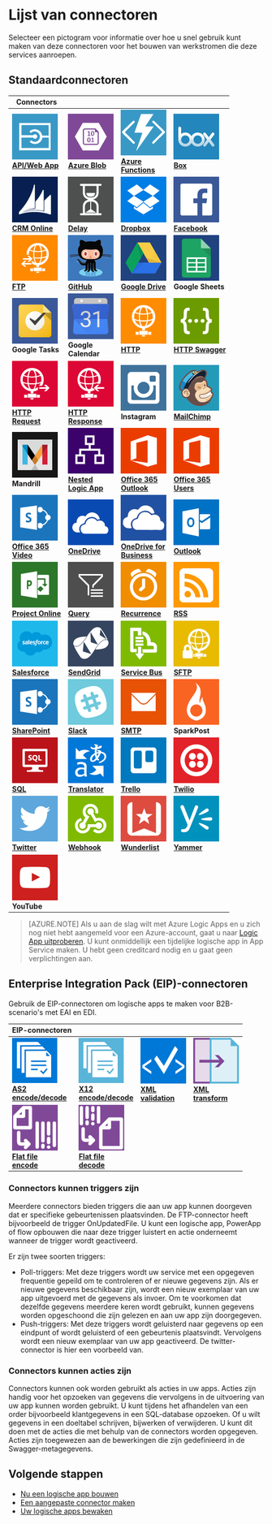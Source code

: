 <properties
    pageTitle="Lijst van door Microsoft beheerde connectoren voor gebruik in Microsoft Azure Logic Apps | Microsoft Azure App Service | Microsoft Azure"
    description="Een volledige lijst van de door Microsoft beheerde connectors die u kunt gebruiken voor het bouwen van logische apps in Azure App Service"
    services="logic-apps"
    documentationCenter=""
    authors="MSFTMAN"
    manager="erikre"
    editor=""
    tags="connectors"/>

<tags
    ms.service="logic-apps"
    ms.workload="integration"
    ms.tgt_pltfrm="na"
    ms.devlang="na"
    ms.topic="get-started-article"
    ms.date="07/15/2016"
    ms.author="deonhe"/>

# Lijst van connectoren

Selecteer een pictogram voor informatie over hoe u snel gebruik kunt maken van deze connectoren voor het bouwen van werkstromen die deze services aanroepen.

## Standaardconnectoren

|Connectors||||
|-----------|-----------|-----------|-----------|
|[![API-pictogram][API/Web-Appicon]<br/>**API/Web App**][API/Web-Appdoc]|[![API-pictogram][Azure-Blobicon]<br/>**Azure Blob**][Azure-Blobdoc]|[![API-pictogram][Azure~Functionsicon]<br/>**Azure<br/>Functions**][Azure~Functionsdoc]|[![API-pictogram][Boxicon]<br/>**Box**][Boxdoc]|
|[![API-pictogram][CRM-Onlineicon]<br/>**CRM Online**][CRM-Onlinedoc]|[![API-pictogram][Delayicon]<br/>**Delay**][Delaydoc]|[![API-pictogram][Dropboxicon]<br/>**Dropbox**][Dropboxdoc]|[![API-pictogram][Facebookicon]<br/>**Facebook**][Facebookdoc]|
|[![API-pictogram][FTPicon]<br/>**FTP**][FTPdoc]|[![API-pictogram][GitHubicon]<br/>**GitHub**][GitHubdoc]|[![API-pictogram][Google-Driveicon]<br/>**Google Drive**][Google-Drivedoc]|![API-pictogram][Google-Sheetsicon]<br/>**Google Sheets**|
|![API-pictogram][Google-Tasksicon]<br/>**Google Tasks**|![API-pictogram][Google~Calendaricon]<br/>**Google<br/>Calendar**|[![API-pictogram][HTTPicon]<br/>**HTTP**][HTTPdoc]|[![API-pictogram][HTTP-Swaggericon]<br/>**HTTP Swagger**][HTTP-Swaggerdoc]|
|[![API-pictogram][HTTP~Requesticon]<br/>**HTTP<br/>Request**][HTTP~Requestdoc]|[![API-pictogram][HTTP~Responseicon]<br/>**HTTP<br/>Response**][HTTP~Responsedoc]|![API-pictogram][Instagramicon]<br/>**Instagram**|[![API-pictogram][MailChimpicon]<br/>**MailChimp**][MailChimpdoc]|
|![API-pictogram][Mandrillicon]<br/>**Mandrill**|[![API-pictogram][Nested~Logic-Appicon]<br/>**Nested<br/>Logic App**][Nested~Logic-Appdoc]|[![API-pictogram][Office-365~Outlookicon]<br/>**Office 365<br/>Outlook**][Office-365~Outlookdoc]|[![API-pictogram][Office-365~Usersicon]<br/>**Office 365<br/>Users**][Office-365~Usersdoc]|
|[![API-pictogram][Office-365~Videoicon]<br/>**Office 365<br/>Video**][Office-365~Videodoc]|[![API-pictogram][OneDriveicon]<br/>**OneDrive**][OneDrivedoc]|[![API-pictogram][OneDrive-for~Businessicon]<br/>**OneDrive for<br/>Business**][OneDrive-for~Businessdoc]|[![API-pictogram][Outlookicon]<br/>**Outlook**][Outlookdoc]|
|[![API-pictogram][Project-Onlineicon]<br/>**Project Online**][Project-Onlinedoc]|[![API-pictogram][Queryicon]<br/>**Query**][Querydoc]|[![API-pictogram][Recurrenceicon]<br/>**Recurrence**][Recurrencedoc]|[![API-pictogram][RSSicon]<br/>**RSS**][RSSdoc]|
|[![API-pictogram][Salesforceicon]<br/>**Salesforce**][Salesforcedoc]|[![API-pictogram][SendGridicon]<br/>**SendGrid**][SendGriddoc]|[![API-pictogram][Service-Busicon]<br/>**Service Bus**][Service-Busdoc]|[![API-pictogram][SFTPicon]<br/>**SFTP**][SFTPdoc]|
|[![API-pictogram][SharePointicon]<br/>**SharePoint**][SharePointdoc]|[![API-pictogram][Slackicon]<br/>**Slack**][Slackdoc]|[![API-pictogram][SMTPicon]<br/>**SMTP**][SMTPdoc]|![API-pictogram][SparkPosticon]<br/>**SparkPost**|
|[![API-pictogram][SQLicon]<br/>**SQL**][SQLdoc]|[![API-pictogram][Translatoricon]<br/>**Translator**][Translatordoc]|[![API-pictogram][Trelloicon]<br/>**Trello**][Trellodoc]|[![API-pictogram][Twilioicon]<br/>**Twilio**][Twiliodoc]|
|[![API-pictogram][Twittericon]<br/>**Twitter**][Twitterdoc]|[![API-pictogram][Webhookicon]<br/>**Webhook**][Webhookdoc]|[![API-pictogram][Wunderlisticon]<br/>**Wunderlist**][Wunderlistdoc]|[![API-pictogram][Yammericon]<br/>**Yammer**][Yammerdoc]|
|![API-pictogram][YouTubeicon]<br/>**YouTube**||||

> [AZURE.NOTE] Als u aan de slag wilt met Azure Logic Apps en u zich nog niet hebt aangemeld voor een Azure-account, gaat u naar [Logic App uitproberen](https://tryappservice.azure.com/?appservice=logic). U kunt onmiddellijk een tijdelijke logische app in App Service maken. U hebt geen creditcard nodig en u gaat geen verplichtingen aan.

## Enterprise Integration Pack (EIP)-connectoren
Gebruik de EIP-connectoren om logische apps te maken voor B2B-scenario's met EAI en EDI.  
 
|EIP-connectoren ||||
|-----------|-----------|-----------|-----------|
|[![API-pictogram][as2icon]<br/>**AS2</br>encode/decode**][as2doc]|[![API-pictogram][x12icon]<br/>**X12</br>encode/decode**][x12Doc]|[![API-pictogram][xmlvalidateicon]<br/>**XML <br/>validation**][xmlvalidatedoc]|[![API-pictogram][xmltransformicon]<br/>**XML<br/> transform**][xmltransformdoc]|
|[![API-pictogram][flatfileicon]<br/>**Flat file</br>encode**][flatfiledoc]|[![API-pictogram][flatfiledecodeicon]<br/>**Flat file</br>decode**][flatfiledecodedoc]|||

<!-- TODO: Add Functions, App Service, and Nested Workflow Icons -->
### Connectors kunnen triggers zijn
Meerdere connectors bieden triggers die aan uw app kunnen doorgeven dat er specifieke gebeurtenissen plaatsvinden. De FTP-connector heeft bijvoorbeeld de trigger OnUpdatedFile. U kunt een logische app, PowerApp of flow opbouwen die naar deze trigger luistert en actie onderneemt wanneer de trigger wordt geactiveerd.

Er zijn twee soorten triggers:  

* Poll-triggers: Met deze triggers wordt uw service met een opgegeven frequentie gepeild om te controleren of er nieuwe gegevens zijn. Als er nieuwe gegevens beschikbaar zijn, wordt een nieuw exemplaar van uw app uitgevoerd met de gegevens als invoer. Om te voorkomen dat dezelfde gegevens meerdere keren wordt gebruikt, kunnen gegevens worden opgeschoond die zijn gelezen en aan uw app zijn doorgegeven.
* Push-triggers: Met deze triggers wordt geluisterd naar gegevens op een eindpunt of wordt geluisterd of een gebeurtenis plaatsvindt. Vervolgens wordt een nieuw exemplaar van uw app geactiveerd. De twitter-connector is hier een voorbeeld van.

### Connectors kunnen acties zijn
Connectors kunnen ook worden gebruikt als acties in uw apps. Acties zijn handig voor het opzoeken van gegevens die vervolgens in de uitvoering van uw app kunnen worden gebruikt. U kunt tijdens het afhandelen van een order bijvoorbeeld klantgegevens in een SQL-database opzoeken. Of u wilt gegevens in een doeltabel schrijven, bijwerken of verwijderen. U kunt dit doen met de acties die met behulp van de connectors worden opgegeven. Acties zijn toegewezen aan de bewerkingen die zijn gedefinieerd in de Swagger-metagegevens.

## Volgende stappen

- [Nu een logische app bouwen](../app-service-logic/app-service-logic-create-a-logic-app.md)  
- [Een aangepaste connector maken](../app-service-logic/app-service-logic-create-api-app.md)
- [Uw logische apps bewaken](../app-service-logic/app-service-logic-monitor-your-logic-apps.md)

<!--Connectors Documentation-->
[azure-blobdoc]: ./connectors-create-api-azureblobstorage.md "Maak verbinding met Azure-blob voor het beheren van bestanden in uw blobcontainer."
[boxDoc]: ./connectors-create-api-box.md "Maak verbinding met Box voor het uploaden, ophalen, verwijderen, opsommen en meer bestandstaken."
[crm-onlinedoc]: ./connectors-create-api-crmonline.md "Maak verbinding met Dynamics CRM Online en doe meer met uw online-CRM-gegevens."
[dropboxdoc]: ./connectors-create-api-dropbox.md "Maak verbinding met Dropbox voor het ophalen, verwijderen, opsommen en meer bestandstaken."
[facebookdoc]: ./connectors-create-api-facebook.md "Maak verbinding met Facebook om iets op een tijdlijn te plaatsen, een paginafeed te krijgen, en meer."
[ftpdoc]: ./connectors-create-api-ftp.md "Maak verbinding met een FTP-/FTPS-server en voer verschillende FTP-taken uit, waaronder het uploaden, ophalen en verwijderen van bestanden."
[google-drivedoc]: ./connectors-create-api-googledrive.md "Maak verbinding met GoogleDrive en werk met uw gegevens."
[translatordoc]: ./connectors-create-api-microsofttranslator.md
[office-365~outlookdoc]: ./connectors-create-api-office365-outlook.md "Met de Office 365-connector kunt u e-mails verzenden en ontvangen, uw agenda beheren en uw contactpersonen beheren met uw Office 365-account."
[office-365~usersdoc]: ./connectors-create-api-office365-users.md
[office-365~videodoc]: ./connectors-create-api-office365-video.md
[onedrivedoc]: ./connectors-create-api-onedrive.md "Maak verbinding met uw persoonlijke Microsoft OneDrive om bestanden te uploaden, te verwijderen, weer te geven en meer."
[onedrive-for~businessdoc]: ./connectors-create-api-onedriveforbusiness.md "Maak verbinding met uw zakelijke Microsoft OneDrive om bestanden te uploaden, te verwijderen, weer te geven en meer."
[outlookdoc]: ./connectors-create-api-outlook.md "Maak verbinding maken met uw Outlook-postvak voor toegang tot uw e-mail en meer."
[project-onlinedoc]: ./connectors-create-api-projectonline.md "Maak verbinding met Microsoft Project Online."
[rssdoc]: ./connectors-create-api-rss.md "RSS-connector biedt gebruikers de mogelijkheid om feeditems te publiceren en op te halen. Gebruikers kunnen ook bewerkingen activeren wanneer een nieuw item naar de feed wordt gepubliceerd."
[salesforcedoc]: ./connectors-create-api-salesforce.md "Maak verbinding maken met uw Salesforce-account en beheer uw accounts, potentiële klanten, verkoopkansen en meer."
[sendgriddoc]: ./connectors-create-api-sendgrid.md "Maak verbinding met Microsoft Project Online."
[service-busdoc]: ./connectors-create-api-servicebus.md "Hiermee kunnen berichten vanuit de Service Bus-wachtrijen en -onderwerpen worden verzonden en kunnen berichten vanuit de Service Bus-wachtrijen en -abonnementen worden ontvangen."
[sharepointdoc]: ./connectors-create-api-sharepointonline.md "Maak verbinding met SharePoint Online om documenten en lijstitems te beheren."
[slackdoc]: ./connectors-create-api-slack.md "Maak verbinding met Slack en plaats berichten in Slack-kanalen."
[sftpdoc]: ./connectors-create-api-sftp.md "Maak verbinding met SFTP voor het uploaden, ophalen en verwijderen van bestanden en meer."
[githubdoc]: ./connectors-create-api-github.md "Maak verbinding met GitHub en kan problemen bijhouden."
[mailchimpdoc]: ./connectors-create-api-mailchimp.md "Verzend betere e-mail."
[smtpdoc]: ./connectors-create-api-smtp.md "Hiermee wordt verbinding gemaakt met een SMTP-server en kunnen e-mail met bijlagen worden verzonden."
[sqldoc]: ./connectors-create-api-sqlazure.md "Maak verbinding met SQL Azure Database. U kunt items in een SQL-databasetabel maken, bijwerken, ophalen en verwijderen."
[trellodoc]: ./connectors-create-api-trello.md "Trello is de gratis, flexibele en visuele manier om iets te organiseren met wie dan ook."
[twiliodoc]: ./connectors-create-api-twilio.md "Hiermee wordt verbinding gemaakt met Twilio en kunnen berichten worden verzonden en opgehaald, beschikbare nummers worden opgehaald, binnenkomende telefoonnummers worden beheerd, en meer."
[twitterdoc]: ./connectors-create-api-twitter.md "Maak verbinding met Twitter om tijdlijnen op te halen, tweets te posten en meer."
[wunderlistdoc]: ./connectors-create-api-wunderlist.md "Zorg dat alles synchroon blijft."
[yammerdoc]: ./connectors-create-api-yammer.md "Maak verbinding met Yammer om berichten te plaatsen en nieuwe berichten op te halen."
[as2doc]: ../app-service-logic/app-service-logic-enterprise-integration-as2.md "Meer informatie over Enterprise Integration AS2."
[x12doc]: ../app-service-logic/app-service-logic-enterprise-integration-x12.md "Meer informatie over Enterprise Integration X12."
[flatfiledoc]: ../app-service-logic/app-service-logic-enterprise-integration-flatfile.md "Meer informatie over Enterprise Integration met platte bestanden."
[flatfiledecodedoc]: ../app-service-logic/app-service-logic-enterprise-integration-flatfile.md "Meer informatie over Enterprise Integration met platte bestanden."
[xmlvalidatedoc]: ../app-service-logic/app-service-logic-enterprise-integration-xml-validation.md "Meer informatie over Enterprise Integration met XML-validatie."
[xmltransformdoc]: ../app-service-logic/app-service-logic-enterprise-integration-transform.md "Meer informatie over Enterprise Integration-transformaties."
[httpdoc]: ./connectors-native-http.md "HTTP-connector voor HTTP-aanroepen."
[http~requestdoc]: ./connectors-native-reqres.md "Aanvraag- en responsacties."
[http~responsedoc]: ./connectors-native-reqres.md "Aanvraag- en responsacties."
[delaydoc]: ./connectors-native-delay.md "Meer informatie over de vertragingsactie."
[http-swaggerdoc]: ./connectors-native-http-swagger.md "HTTP + Swagger-connector voor HTTP-aanroepen."
[querydoc]: ./connectors-native-query.md "Queryactie voor het selecteren en filteren van matrices."
[webhookdoc]: ./connectors-native-webhook.md "Webhookactie en -trigger voor logische apps."
[azure~functionsdoc]: ../app-service-logic/app-service-logic-azure-functions.md "Logische apps integreren met Azure Functions."
[api/web-appdoc]: ../app-service-logic/app-service-logic-custom-hosted-api.md "Logische apps integreren met App Service API Apps."
[nested~logic-appdoc]: ../app-service-logic/app-service-logic-http-endpoint.md "Logische apps integreren met een geneste werkstroom."
[recurrencedoc]:  ./connectors-native-recurrence.md "Terugkeertrigger voor logische apps."
[google-sheetsdoc]: ./connectors-create-api-googlesheet.md "Maakt verbinding met Google Sheets en kan bladen wijzigen."
[google-tasksdoc]: ./connectors-create-api-googletasks.md "Maakt verbinding met Google Tasks en kan taken beheren."
[google~calendardoc]: ./connectors-create-api-googlecalendar.md "Maakt verbinding met Google Calendar en kan een agenda beheren."
[instagramdoc]: ./connectors-create-api-instagram.md "Maakt verbinding met Instagram en kan gebeurtenissen activeren of erop reageren."
[mandrilldoc]: ./connectors-create-api-mandrill.md "Maakt verbinding met Mandrill en kan voor communicatie worden gebruikt."
[youtubedoc]: ./connectors-create-api-youtube.md "Maakt verbinding met YouTube en kan communiceren met video's en kanalen."
[sparkpostdoc]: ./connectors-create-api-sparkpost.md "Maakt verbinding met SparkPost en kan voor communicatie worden gebruikt."

<!--Icon references-->
[Azure-Blobicon]: ./media/apis-list/azureblob.png
[Boxicon]: ./media/apis-list/box.png
[FTPicon]: ./media/apis-list/ftp.png
[GitHubicon]: ./media/apis-list/github.png
[CRM-Onlineicon]: ./media/apis-list/dynamicscrmonline.png
[Dropboxicon]: ./media/apis-list/dropbox.png
[Facebookicon]: ./media/apis-list/facebook.png
[Google-Driveicon]: ./media/apis-list/googledrive.png
[MailChimpicon]: ./media/apis-list/mailchimp.png
[Translatoricon]: ./media/apis-list/microsofttranslator.png
[Office-365~Outlookicon]: ./media/apis-list/office365.png
[Office-365~Usersicon]: ./media/apis-list/office365.png
[Office-365~Videoicon]: ./media/apis-list/sharepointonline.png
[OneDriveicon]: ./media/apis-list/onedrive.png
[OneDrive-for~Businessicon]: ./media/apis-list/onedriveforbusiness.png
[Outlookicon]: ./media/apis-list/outlook.png
[Project-Onlineicon]: ./media/apis-list/projectonline.png
[RSSicon]: ./media/apis-list/rss.png
[Salesforceicon]: ./media/apis-list/salesforce.png
[SendGridicon]: ./media/apis-list/sendgrid.png
[Service-Busicon]: ./media/apis-list/servicebus.png
[SFTPicon]: ./media/apis-list/sftp.png
[SharePointicon]: ./media/apis-list/sharepointonline.png
[Slackicon]: ./media/apis-list/slack.png
[SMTPicon]: ./media/apis-list/smtp.png
[SQLicon]: ./media/apis-list/sql.png
[Trelloicon]: ./media/apis-list/trello.png
[Twilioicon]: ./media/apis-list/twilio.png
[Twittericon]: ./media/apis-list/twitter.png
[Wunderlisticon]: ./media/apis-list/wunderlist.png
[Yammericon]: ./media/apis-list/yammer.png
[Google~Calendaricon]: ./media/apis-list/googlecalendar.png
[Google-Tasksicon]: ./media/apis-list/googletasks.png
[Google-Sheetsicon]: ./media/apis-list/googlesheet.png
[Mandrillicon]: ./media/apis-list/mandrill.png
[SparkPosticon]: ./media/apis-list/sparkpost.png
[Instagramicon]: ./media/apis-list/instagram.png
[YouTubeicon]: ./media/apis-list/youtube.png
[HTTPicon]: ./media/apis-list/http.png
[HTTP~Requesticon]: ./media/apis-list/request.png
[HTTP~Responseicon]: ./media/apis-list/response.png
[Delayicon]: ./media/apis-list/delay.png
[HTTP-Swaggericon]: ./media/apis-list/http_swagger.png
[Queryicon]: ./media/apis-list/query.png
[Webhookicon]: ./media/apis-list/webhook.png
[Azure~Functionsicon]: ./media/apis-list/function.png
[API/Web-Appicon]: ./media/apis-list/api.png
[Nested~Logic-Appicon]: ./media/apis-list/workflow.png
[Recurrenceicon]: ./media/apis-list/recurrence.png

<!-- EIP Icons -->
[as2icon]: ./media/apis-list/as2new.png
[x12icon]: ./media/apis-list/x12new.png
[flatfileicon]: ./media/apis-list/flatfileencoding.png
[flatfiledecodeicon]: ./media/apis-list/flatfiledecoding.png
[xmlvalidateicon]: ./media/apis-list/xmlvalidation.png
[xmltransformicon]: ./media/apis-list/xsltransform.png



<!--HONumber=ago16_HO4-->


